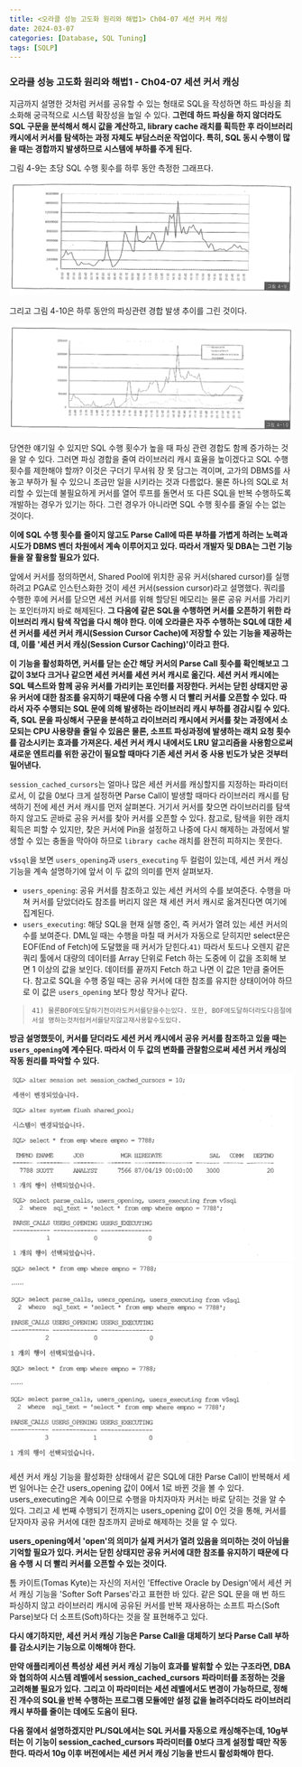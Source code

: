 ```yaml
---
title: <오라클 성능 고도화 원리와 해법1> Ch04-07 세션 커서 캐싱
date: 2024-03-07
categories: [Database, SQL Tuning]
tags: [SQLP]
---
```


### 오라클 성능 고도화 원리와 해법1 - Ch04-07 세션 커서 캐싱

지금까지 설명한 것처럼 커서를 공유할 수 있는 형태로 SQL을 작성하면 하드 파싱을 최소화해 궁극적으로 시스템 확장성을 높일 수 있다. **그런데 하드 파싱을 하지 않더라도 SQL 구문을 분석해서 해시 값을 계산하고, library cache 래치를 획득한 후 라이브러리 캐시에서 커서를 탐색하는 과정 자체도 부담스러운 작업이다. 특히, SQL 동시 수행이 많을 때는 경합까지 발생하므로 시스템에 부하를 주게 된다.**

그림 4-9는 초당 SQL 수행 횟수를 하루 동안 측정한 그래프다.

![](/assets/images/sqlp/sqlp1-04-07-img4-9.png)

그리고 그림 4-10은 하루 동안의 파싱관련 경합 발생 추이를 그린 것이다.

![](/assets/images/sqlp/sqlp1-04-07-img4-10.png)

당연한 얘기일 수 있지만 SQL 수행 횟수가 높을 때 파싱 관련 경합도 함께 증가하는 것을 알 수 있다. 그러면 파싱 경합을 줄여 라이브러리 캐시 효율을 높이겠다고 SQL 수행 횟수를 제한해야 할까? 이것은 구더기 무서워 장 못 담그는 격이며, 고가의 DBMS를 사 놓고 부하가 될 수 있으니 조금만 일을 시키라는 것과 다름없다. 물론 하나의 SQL로 처리할 수 있는데 불필요하게 커서를 열어 루프를 돌면서 또 다른 SQL을 반복 수행하도록 개발하는 경우가 있기는 하다. 그런 경우가 아니라면 SQL 수행 횟수를 줄일 수는 없는 것이다.

**이에 SQL 수행 횟수를 줄이지 않고도 Parse Call에 따른 부하를 가볍게 하려는 노력과 시도가 DBMS 벤더 차원에서 계속 이루어지고 있다. 따라서 개발자 및 DBA는 그런 기능들을 잘 활용할 필요가 있다.**

앞에서 커서를 정의하면서, Shared Pool에 위치한 공유 커서(shared cursor)를 실행하려고 PGA로 인스턴스화한 것이 세션 커서(session cursor)라고 설명했다. 쿼리를 수행한 후에 커서를 닫으면 세션 커서를 위해 할당된 메모리는 물론 공유 커서를 가리키는 포인터까지 바로 해제된다. **그 다음에 같은 SQL을 수행하면 커서를 오픈하기 위한 라이브러리 캐시 탐색 작업을 다시 해야 한다. 이에 오라클은 자주 수행하는 SQL에 대한 세션 커서를 세션 커서 캐시(Session Cursor Cache)에 저장할 수 있는 기능을 제공하는데, 이를 '세션 커서 캐싱(Session Cursor Caching)'이라고 한다.**

**이 기능을 활성화하면, 커서를 닫는 순간 해당 커서의 Parse Call 횟수를 확인해보고 그 값이 3보다 크거나 같으면 세션 커서를 세션 커서 캐시로 옮긴다. 세션 커서 캐시에는 SQL 텍스트와 함께 공유 커서를 가리키는 포인터를 저장한다. 커서는 닫힌 상태지만 공유 커서에 대한 참조를 유지하기 때문에 다음 수행 시 더 빨리 커서를 오픈할 수 있다. 따라서 자주 수행되는 SQL 문에 의해 발생하는 라이브러리 캐시 부하를 경감시킬 수 있다. 즉, SQL 문을 파싱해서 구문을 분석하고 라이브러리 캐시에서 커서를 찾는 과정에서 소모되는 CPU 사용량을 줄일 수 있음은 물론, 소프트 파싱과정에 발생하는 래치 요청 횟수를 감소시키는 효과를 가져온다. 세션 커서 캐시 내에서도 LRU 알고리즘을 사용함으로써 새로운 엔트리를 위한 공간이 필요할 때마다 기존 세션 커서 중 사용 빈도가 낮은 것부터 밀어낸다.**

`session_cached_cursors`는 얼마나 많은 세션 커서를 캐싱할지를 지정하는 파라미터로서, 이 값을 0보다 크게 설정하면 Parse Call이 발생할 때마다 라이브러리 캐시를 탐색하기 전에 세션 커서 캐시를 먼저 살펴본다. 거기서 커서를 찾으면 라이브러리를 탐색하지 않고도 곧바로 공유 커서를 찾아 커서를 오픈할 수 있다. 참고로, 탐색을 위한 래치 획득은 피할 수 있지만, 찾은 커서에 Pin을 설정하고 나중에 다시 해제하는 과정에서 발생할 수 있는 충돌을 막아야 하므로 `library cache` 래치를 완전히 피하지는 못한다.

`v$sql`을 보면 `users_opening`과 `users_executing` 두 컬럼이 있는데, 세션 커서 캐싱 기능을 계속 설명하기에 앞서 이 두 값의 의미를 먼저 살펴보자.

- `users_opening`: 공유 커서를 참조하고 있는 세션 커서의 수를 보여준다. 수행을 마쳐 커서를 닫았더라도 참조를 버리지 않은 채 세션 커서 캐시로 옮겨진다면 여기에 집계된다.
- `users_executing`: 해당 SQL을 현재 실행 중인, 즉 커서가 열려 있는 세션 커서의 수를 보여준다. DML일 때는 수행을 마칠 때 커서가 자동으로 닫히지만 select문은 EOF(End of Fetch)에 도달했을 때 커서가 닫힌다.`41)` 따라서 토드나 오렌지 같은 쿼리 툴에서 대량의 데이터를 Array 단위로 Fetch 하는 도중에 이 값을 조회해 보면 1 이상의 값을 보인다. 데이터를 끝까지 Fetch 하고 나면 이 값은 1만큼 줄어든다. 참고로 SQL을 수행 중일 때는 공유 커서에 대한 참조를 유지한 상태이어야 하므로 이 값은 `users_opening` 보다 항상 작거나 같다.

>     41) 물론BOF에도달하기전이라도커서를닫을수는있다. 또한, BOF에도달하더라도다음절에서설 명하는것처럼커서를닫지않고재사용할수도있다.

**방금 설명했듯이, 커서를 닫더라도 세션 커서 캐시에서 공유 커서를 참조하고 있을 때는 `users_opening`에 계수된다. 따라서 이 두 값의 변화를 관찰함으로써 세션 커서 캐싱의 작동 원리를 파악할 수 있다.**

![](/assets/images/sqlp/sqlp1-04-07-test1-1.png)
![](/assets/images/sqlp/sqlp1-04-07-test1-2.png)

세션 커서 캐싱 기능을 활성화한 상태에서 같은 SQL에 대한 Parse Call이 반복해서 세 번 일어나는 순간 users_opening 값이 0에서 1로 바뀐 것을 볼 수 있다. users_executing은 계속 0이므로 수행을 마치자마자 커서는 바로 닫히는 것을 알 수 있다. 그리고 세 번째 수행되기 전까지는 users_opening 값이 0인 것을 통해, 커서를 닫자마자 공유 커서에 대한 참조까지 곧바로 해제하는 것을 알 수 있다.

**users_opening에서 'open'의 의미가 실제 커서가 열려 있음을 의미하는 것이 아님을 기억할 필요가 있다. 커서는 닫힌 상태지만 공유 커서에 대한 참조를 유지하기 때문에 다음 수행 시 더 빨리 커서를 오픈할 수 있는 것이다.**

톰 카이트(Tomas Kyte)는 자신의 저서인 'Effective Oracle by Design'에서 세션 커서 캐싱 기능을 'Softer Soft Parses'라고 표현한 바 있다. 같은 SQL 문을 매 번 하드 파싱하지 않고 라이브러리 캐시에 공유된 커서를 반복 재사용하는 소프트 파스(Soft Parse)보다 더 소프트(Soft)하다는 것을 잘 표현해주고 있다.

**다시 얘기하지만, 세션 커서 캐싱 기능은 Parse Call을 대체하기 보다 Parse Call 부하를 감소시키는 기능으로 이해해야 한다.**

**만약 애플리케이션 특성상 세션 커서 캐싱 기능이 효과를 발휘할 수 있는 구조라면, DBA와 협의하여 시스템 레벨에서 session_cached_cursors 파라미터를 조정하는 것을 고려해볼 필요가 있다.** **그리고 이 파라미터는 세션 레벨에서도 변경이 가능하므로, 정해진 개수의 SQL을 반복 수행하는 프로그램 모듈에만 설정 값을 늘려주더라도 라이브러리 캐시 부하를 줄이는 데에도 도움이 된다.**

**다음 절에서 설명하겠지만 PL/SQL에서는 SQL 커서를 자동으로 캐싱해주는데, 10g부터는 이 기능이 session_cached_cursors 파라미터를 0보다 크게 설정할 때만 작동한다. 따라서 10g 이후 버전에서는 세션 커서 캐싱 기능을 반드시 활성화해야 한다.**

